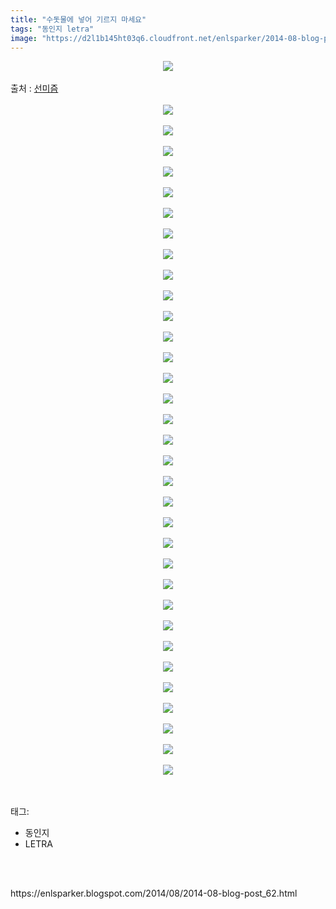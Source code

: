 ```yaml
---
title: "수돗물에 넣어 기르지 마세요"
tags: "동인지 letra"
image: "https://d2l1b145ht03q6.cloudfront.net/enlsparker/2014-08-blog-post_62/001.jpg"
---
```

<div class="article">
<div class="post-body entry-content" id="post-body-704994402720734238" itemprop="description articleBody">
<div class="separator" style="clear: both; text-align: center;">
<img src="{{ site.imgserver1 }}/enlsparker/2014-08-blog-post_62/001.jpg"/></div>
<br/>
<a name="more"></a>출처 : <a href="http://sunmism.com/1786">선미즘</a><br/>
<br/>
<div class="separator" style="clear: both; text-align: center;">
<img src="{{ site.imgserver1 }}/enlsparker/2014-08-blog-post_62/002.jpg"/></div>
<br/>
<div class="separator" style="clear: both; text-align: center;">
<img src="{{ site.imgserver1 }}/enlsparker/2014-08-blog-post_62/003.jpg"/></div>
<br/>
<div class="separator" style="clear: both; text-align: center;">
<img src="{{ site.imgserver1 }}/enlsparker/2014-08-blog-post_62/004.jpg"/></div>
<br/>
<div class="separator" style="clear: both; text-align: center;">
<img src="{{ site.imgserver1 }}/enlsparker/2014-08-blog-post_62/005.jpg"/></div>
<br/>
<div class="separator" style="clear: both; text-align: center;">
<img src="{{ site.imgserver1 }}/enlsparker/2014-08-blog-post_62/006.jpg"/></div>
<br/>
<div class="separator" style="clear: both; text-align: center;">
<img src="{{ site.imgserver1 }}/enlsparker/2014-08-blog-post_62/007.jpg"/></div>
<br/>
<div class="separator" style="clear: both; text-align: center;">
<img src="{{ site.imgserver1 }}/enlsparker/2014-08-blog-post_62/008.jpg"/></div>
<br/>
<div class="separator" style="clear: both; text-align: center;">
<img src="{{ site.imgserver1 }}/enlsparker/2014-08-blog-post_62/009.jpg"/></div>
<br/>
<div class="separator" style="clear: both; text-align: center;">
<img src="{{ site.imgserver1 }}/enlsparker/2014-08-blog-post_62/010.jpg"/></div>
<br/>
<div class="separator" style="clear: both; text-align: center;">
<img src="{{ site.imgserver1 }}/enlsparker/2014-08-blog-post_62/011.jpg"/></div>
<br/>
<div class="separator" style="clear: both; text-align: center;">
<img src="{{ site.imgserver1 }}/enlsparker/2014-08-blog-post_62/012.jpg"/></div>
<br/>
<div class="separator" style="clear: both; text-align: center;">
<img src="{{ site.imgserver1 }}/enlsparker/2014-08-blog-post_62/013.jpg"/></div>
<br/>
<div class="separator" style="clear: both; text-align: center;">
<img src="{{ site.imgserver1 }}/enlsparker/2014-08-blog-post_62/014.jpg"/></div>
<br/>
<div class="separator" style="clear: both; text-align: center;">
<img src="{{ site.imgserver1 }}/enlsparker/2014-08-blog-post_62/015.jpg"/></div>
<br/>
<div class="separator" style="clear: both; text-align: center;">
<img src="{{ site.imgserver1 }}/enlsparker/2014-08-blog-post_62/016.jpg"/></div>
<br/>
<div class="separator" style="clear: both; text-align: center;">
<img src="{{ site.imgserver1 }}/enlsparker/2014-08-blog-post_62/017.jpg"/></div>
<br/>
<div class="separator" style="clear: both; text-align: center;">
<img src="{{ site.imgserver1 }}/enlsparker/2014-08-blog-post_62/018.jpg"/></div>
<br/>
<div class="separator" style="clear: both; text-align: center;">
<img src="{{ site.imgserver1 }}/enlsparker/2014-08-blog-post_62/019.jpg"/></div>
<br/>
<div class="separator" style="clear: both; text-align: center;">
<img src="{{ site.imgserver1 }}/enlsparker/2014-08-blog-post_62/020.jpg"/></div>
<br/>
<div class="separator" style="clear: both; text-align: center;">
<img src="{{ site.imgserver1 }}/enlsparker/2014-08-blog-post_62/021.jpg"/></div>
<br/>
<div class="separator" style="clear: both; text-align: center;">
<img src="{{ site.imgserver1 }}/enlsparker/2014-08-blog-post_62/022.jpg"/></div>
<br/>
<div class="separator" style="clear: both; text-align: center;">
<img src="{{ site.imgserver1 }}/enlsparker/2014-08-blog-post_62/023.jpg"/></div>
<br/>
<div class="separator" style="clear: both; text-align: center;">
<img src="{{ site.imgserver1 }}/enlsparker/2014-08-blog-post_62/024.jpg"/></div>
<br/>
<div class="separator" style="clear: both; text-align: center;">
<img src="{{ site.imgserver1 }}/enlsparker/2014-08-blog-post_62/025.jpg"/></div>
<br/>
<div class="separator" style="clear: both; text-align: center;">
<img src="{{ site.imgserver1 }}/enlsparker/2014-08-blog-post_62/026.jpg"/></div>
<br/>
<div class="separator" style="clear: both; text-align: center;">
<img src="{{ site.imgserver1 }}/enlsparker/2014-08-blog-post_62/027.jpg"/></div>
<br/>
<div class="separator" style="clear: both; text-align: center;">
<img src="{{ site.imgserver1 }}/enlsparker/2014-08-blog-post_62/028.jpg"/></div>
<br/>
<div class="separator" style="clear: both; text-align: center;">
<img src="{{ site.imgserver1 }}/enlsparker/2014-08-blog-post_62/029.jpg"/></div>
<br/>
<div class="separator" style="clear: both; text-align: center;">
<img src="{{ site.imgserver1 }}/enlsparker/2014-08-blog-post_62/030.jpg"/></div>
<br/>
<div class="separator" style="clear: both; text-align: center;">
<img src="{{ site.imgserver1 }}/enlsparker/2014-08-blog-post_62/031.jpg"/></div>
<br/>
<div class="separator" style="clear: both; text-align: center;">
<img src="{{ site.imgserver1 }}/enlsparker/2014-08-blog-post_62/032.jpg"/></div>
<br/>
<div class="separator" style="clear: both; text-align: center;">
<img src="{{ site.imgserver1 }}/enlsparker/2014-08-blog-post_62/033.jpg"/></div>
<br/>
<div class="separator" style="clear: both; text-align: center;">
<img src="{{ site.imgserver1 }}/enlsparker/2014-08-blog-post_62/034.jpg"/></div>
<br/>
<div style="clear: both;"></div>
</div></div><br/>
<div class="tagTrail">
<p>태그: </p>
<ul>
<li>동인지</li>
<li>LETRA</li>
</ul>
</div><br/>

<br/>
<p id="refer">https://enlsparker.blogspot.com/2014/08/2014-08-blog-post_62.html</p>
<br/>

